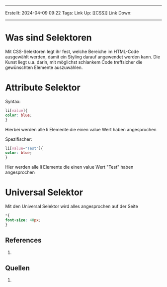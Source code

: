
--- 
Erstellt: 2024-04-09    09:22 
Tags: 
Link Up: [[CSS]]
Link Down:

--- 
# Was sind Selektoren
Mit CSS-Selektoren legt ihr fest, welche Bereiche im HTML-Code ausgewählt werden, damit ein Styling darauf angewendet werden kann. Die Kunst liegt u.a. darin, mit möglichst schlankem Code treffsicher die gewünschten Elemente auszuwählen.

# Attribute Selektor
Syntax:
```css
li[value]{
color: blue;
}
```
Hierbei werden alle li Elemente die einen value Wert haben angesprochen

Spezifischer:
```css
li[value="Test"]{
color: blue;
}
```
Hier werden alle li Elemente die einen value Wert "Test" haben angesprochen

# Universal Selektor

Mit den Universal Selektor wird alles angesprochen auf der Seite
```css
*{
font-size: 40px;
}
```

## References
1. 

## Quellen
1. 